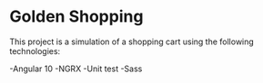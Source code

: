# Golden Shopping

This project is a simulation of a shopping cart using the following technologies:

-Angular 10
-NGRX
-Unit test
-Sass


